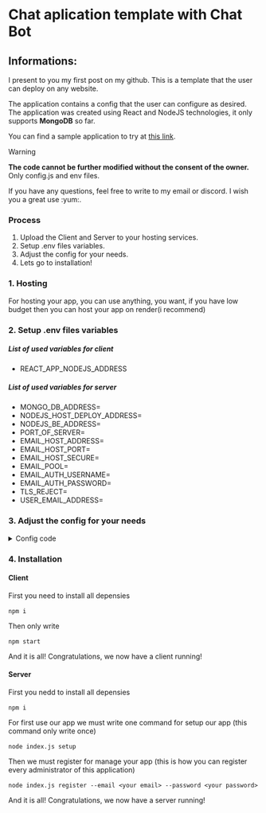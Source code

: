 <h1>Chat aplication template with Chat Bot</h1>

<h2>Informations:</h2>
<p>I present to you my first post on my github. This is a template that the user can deploy on any website.</p>
<p>The application contains a config that the user can configure as desired. The application was created using React and NodeJS technologies, it only supports <strong>MongoDB</strong> so far.</p>
<p>You can find a sample application to try at <a href="#chat-aplication-tempalte-with-chat-bot">this link</a>.</p>

> [!WARNING]
> <strong>The code cannot be further modified without the consent of the owner.</strong> Only config.js and env files.<br>

<p>If you have any questions, feel free to write to my email or discord. I wish you a great use :yum:.</p>

<h3>Process</h2>


1. Upload the Client and Server to your hosting services.
2. Setup .env files variables.
3. Adjust the config for your needs.
4. Lets go to installation!

<h3>1. Hosting</h3>

<p>For hosting your app, you can use anything, you want, if you have low budget then you can host your app on render(i recommend)</p>

### 2. Setup .env files variables

##### List of used variables for client

+ REACT_APP_NODEJS_ADDRESS

##### List of used variables for server

+ MONGO_DB_ADDRESS=
+ NODEJS_HOST_DEPLOY_ADDRESS=
+ NODEJS_BE_ADDRESS=
+ PORT_OF_SERVER=
+ EMAIL_HOST_ADDRESS=
+ EMAIL_HOST_PORT=
+ EMAIL_HOST_SECURE=
+ EMAIL_POOL=
+ EMAIL_AUTH_USERNAME=
+ EMAIL_AUTH_PASSWORD=
+ TLS_REJECT=
+ USER_EMAIL_ADDRESS=

<h3>3. Adjust the config for your needs</h3>

<details>
    <summary>Config code</summary>
    <img src="./client/src/screen.png" ></img>
</details>


<h3>4. Installation</h3>

#### Client

<p>First you need to install all depensies</p>

```
npm i
```

<p>Then only write</p>

```
npm start
```

<p>And it is all! Congratulations, we now have a client running!</p>


#### Server

<p>First you nedd to install all depensies</p>

```
npm i
```

<p>For first use our app we must write one command for setup our app (this command only write once)</p>

```
node index.js setup
```

<p>Then we must register for manage your app (this is how you can register every administrator of this application)</p>

```
node index.js register --email <your email> --password <your password>
```

<p>And it is all! Congratulations, we now have a server running!</p>
